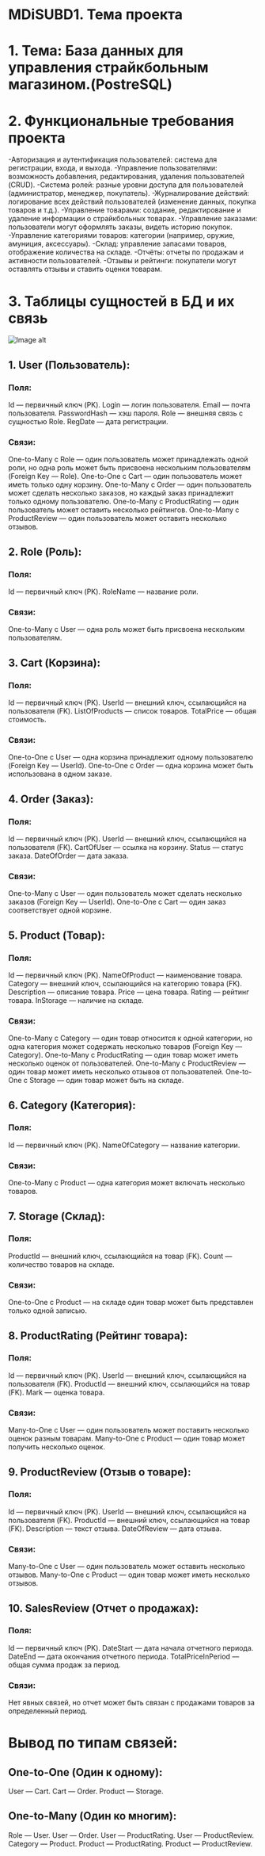 # MDiSUBD1. Тема проекта

# 1. Тема: База данных для управления страйкбольным магазином.(PostreSQL)

# 2. Функциональные требования проекта
-Авторизация и аутентификация пользователей: система для регистрации, входа, и выхода.
-Управление пользователями: возможность добавления, редактирования, удаления пользователей (CRUD).
-Система ролей: разные уровни доступа для пользователей (администратор, менеджер, покупатель).
-Журналирование действий: логирование всех действий пользователей (изменение данных, покупка товаров и т.д.).
-Управление товарами: создание, редактирование и удаление информации о страйкбольных товарах.
-Управление заказами: пользователи могут оформлять заказы, видеть историю покупок.
-Управление категориями товаров: категории (например, оружие, амуниция, аксессуары).
-Склад: управление запасами товаров, отображение количества на складе.
-Отчёты: отчеты по продажам и активности пользователей.
-Отзывы и рейтинги: покупатели могут оставлять отзывы и ставить оценки товарам.

# 3. Таблицы сущностей в БД и их связь
![Image alt](https://github.com/PolskaProger/MDiSUBD/blob/main/LR1DB.drawio.png)
## 1. User (Пользователь):
### Поля:
Id — первичный ключ (PK).
Login — логин пользователя.
Email — почта пользователя.
PasswordHash — хэш пароля.
Role — внешняя связь с сущностью Role.
RegDate — дата регистрации.
### Связи:
One-to-Many с Role — один пользователь может принадлежать одной роли, но одна роль может быть присвоена нескольким пользователям (Foreign Key — Role).
One-to-One с Cart — один пользователь может иметь только одну корзину.
One-to-Many с Order — один пользователь может сделать несколько заказов, но каждый заказ принадлежит только одному пользователю.
One-to-Many с ProductRating — один пользователь может оставить несколько рейтингов.
One-to-Many с ProductReview — один пользователь может оставить несколько отзывов.
## 2. Role (Роль):
### Поля:
Id — первичный ключ (PK).
RoleName — название роли.
### Связи:
One-to-Many с User — одна роль может быть присвоена нескольким пользователям.
## 3. Cart (Корзина):
### Поля:
Id — первичный ключ (PK).
UserId — внешний ключ, ссылающийся на пользователя (FK).
ListOfProducts — список товаров.
TotalPrice — общая стоимость.
### Связи:
One-to-One с User — одна корзина принадлежит одному пользователю (Foreign Key — UserId).
One-to-One с Order — одна корзина может быть использована в одном заказе.
## 4. Order (Заказ):
### Поля:
Id — первичный ключ (PK).
UserId — внешний ключ, ссылающийся на пользователя (FK).
CartOfUser — ссылка на корзину.
Status — статус заказа.
DateOfOrder — дата заказа.
### Связи:
One-to-Many с User — один пользователь может сделать несколько заказов (Foreign Key — UserId).
One-to-One с Cart — один заказ соответствует одной корзине.
## 5. Product (Товар):
### Поля:
Id — первичный ключ (PK).
NameOfProduct — наименование товара.
Category — внешний ключ, ссылающийся на категорию товара (FK).
Description — описание товара.
Price — цена товара.
Rating — рейтинг товара.
InStorage — наличие на складе.
### Связи:
One-to-Many с Category — один товар относится к одной категории, но одна категория может содержать несколько товаров (Foreign Key — Category).
One-to-Many с ProductRating — один товар может иметь несколько оценок от пользователей.
One-to-Many с ProductReview — один товар может иметь несколько отзывов от пользователей.
One-to-One с Storage — один товар может быть на складе.
## 6. Category (Категория):
### Поля:
Id — первичный ключ (PK).
NameOfCategory — название категории.
### Связи:
One-to-Many с Product — одна категория может включать несколько товаров.
## 7. Storage (Склад):
### Поля:
ProductId — внешний ключ, ссылающийся на товар (FK).
Count — количество товаров на складе.
### Связи:
One-to-One с Product — на складе один товар может быть представлен только одной записью.
## 8. ProductRating (Рейтинг товара):
### Поля:
Id — первичный ключ (PK).
UserId — внешний ключ, ссылающийся на пользователя (FK).
ProductId — внешний ключ, ссылающийся на товар (FK).
Mark — оценка товара.
### Связи:
Many-to-One с User — один пользователь может поставить несколько оценок разным товарам.
Many-to-One с Product — один товар может получить несколько оценок.
## 9. ProductReview (Отзыв о товаре):
### Поля:
Id — первичный ключ (PK).
UserId — внешний ключ, ссылающийся на пользователя (FK).
ProductId — внешний ключ, ссылающийся на товар (FK).
Description — текст отзыва.
DateOfReview — дата отзыва.
### Связи:
Many-to-One с User — один пользователь может оставить несколько отзывов.
Many-to-One с Product — один товар может иметь несколько отзывов.
## 10. SalesReview (Отчет о продажах):
### Поля:
Id — первичный ключ (PK).
DateStart — дата начала отчетного периода.
DateEnd — дата окончания отчетного периода.
TotalPriceInPeriod — общая сумма продаж за период.
### Связи:
Нет явных связей, но отчет может быть связан с продажами товаров за определенный период.
# Вывод по типам связей:
## One-to-One (Один к одному):
User — Cart.
Cart — Order.
Product — Storage.
## One-to-Many (Один ко многим):
Role — User.
User — Order.
User — ProductRating.
User — ProductReview.
Category — Product.
Product — ProductRating.
Product — ProductReview.
